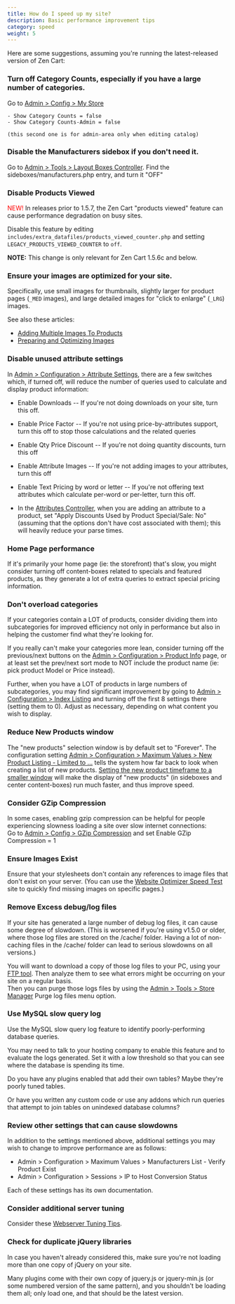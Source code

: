 ```yaml
---
title: How do I speed up my site? 
description: Basic performance improvement tips 
category: speed
weight: 5 
---
```



Here are some suggestions, assuming you're running the latest-released version of Zen Cart:  

### Turn off Category Counts, especially if you have a large number of categories.  
Go to [Admin > Config > My Store](/user/admin_pages/configuration/configuration_mystore/) 

    - Show Category Counts = false  
    - Show Category Counts-Admin = false  

    (this second one is for admin-area only when editing catalog)  

### Disable the Manufacturers sidebox if you don't need it.  
Go to [Admin > Tools > Layout Boxes Controller](/user/admin_pages/tools/layout_boxes_controller/). 
    Find the sideboxes/manufacturers.php entry, and turn it "OFF"  

### Disable Products Viewed 
<font color="red">NEW!</font> 
In releases prior to 1.5.7, the Zen Cart "products viewed" feature can cause performance degradation on 
busy sites.  

Disable this feature by editing ` includes/extra_datafiles/products_viewed_counter.php` and setting `LEGACY_PRODUCTS_VIEWED_COUNTER` to `off`.

**NOTE:** This change is only relevant for Zen Cart 1.5.6c and below. 

### Ensure your images are optimized for your site.  

Specifically, use small images for thumbnails, slightly larger for product pages (`_MED` images), and large detailed images for "click to enlarge" (`_LRG`) images.  

See also these articles: 

- [Adding Multiple Images To Products](/user/images/additional_images/) 
- [Preparing and Optimizing Images](/user/images/images_howto/) 

### Disable unused attribute settings 
In [Admin > Configuration > Attribute Settings](/user/admin_pages/configuration/configuration_attributesettings/), there are a few switches which, if turned off, will reduce the number of queries used to calculate and display product information:  

- Enable Downloads -- If you're not doing downloads on your site, turn this off.  
- Enable Price Factor -- If you're not using price-by-attributes support, turn this off to stop those calculations and the related queries  
- Enable Qty Price Discount -- If you're not doing quantity discounts, turn this off  
- Enable Attribute Images -- If you're not adding images to your attributes, turn this off  
- Enable Text Pricing by word or letter -- If you're not offering text attributes which calculate per-word or per-letter, turn this off.  

- In the [Attributes Controller](/user/admin_pages/catalog/attributes_controller/), when you are adding an attribute to a product, set "Apply Discounts Used by Product Special/Sale: No" (assuming that the options don't have cost associated with them); this will heavily reduce your parse times.  

### Home Page performance 
If it's primarily your home page (ie: the storefront) that's slow, you might consider turning off content-boxes related to specials and featured products, as they generate a lot of extra queries to extract special pricing information.  

### Don't overload categories 
 If your categories contain a LOT of products, consider dividing them into subcategories for improved efficiency not only in performance but also in helping the customer find what they're looking for.  

If you really can't make your categories more lean, consider turning off the previous/next buttons on the [Admin > Configuration > Product Info](/user/admin_pages/configuration/configuration_productinfo/) page, or at least set the prev/next sort mode to NOT include the product name (ie: pick product Model or Price instead).  

Further, when you have a LOT of products in large numbers of subcategories, you may find significant improvement by going to [Admin > Configuration > Index Listing](/user/admin_pages/configuration/configuration_indexlisting/) and turning off the first 8 settings there (setting them to 0). Adjust as necessary, depending on what content you wish to display.  

### Reduce New Products window 
The "new products" selection window is by default set to "Forever". The configuration setting  [Admin > Configuration > Maximum Values > New Product Listing - Limited to ...](/user/admin_pages/configuration/configuration_maximumvalues/) tells the system how far back to look when creating a list of new products. [Setting the new product timeframe to a smaller window](/user/admin/what_is_new/) will make the display of "new products" (in sideboxes and center content-boxes) run much faster, and thus improve speed.  

### Consider GZip Compression
In some cases, enabling gzip compression can be helpful for people experiencing slowness loading a site over slow internet connections:  
Go to [Admin > Config > GZip Compression](/user/admin_pages/configuration/configuration_gzipcompression/) and set Enable GZip Compression = 1  

### Ensure Images Exist 
Ensure that your stylesheets don't contain any references to image files that don't exist on your server. (You can use the [Website Optimizer Speed Test](http://www.websiteoptimization.com/services/analyze/index.html) site to quickly find missing images on specific pages.)  

### Remove Excess debug/log files
If your site has generated a large number of debug log files, it can cause some degree of slowdown. (This is worsened if you're using v1.5.0 or older, where those log files are stored on the /cache/ folder. Having a lot of non-caching files in the /cache/ folder can lead to serious slowdowns on all versions.)  

You will want to download a copy of those log files to your PC, using your [FTP tool](/user/first_steps/useful_tools/#ftp-tools). Then analyze them to see what errors might be occurring on your site on a regular basis.  
Then you can purge those logs files by using the [Admin > Tools > Store Manager](/user/admin_pages/tools/store_manager/) Purge log files menu option.  

### Use MySQL slow query log 
Use the MySQL slow query log feature to identify poorly-performing database queries.  

You may need to talk to your hosting company to enable this feature and to evaluate the logs generated. Set it with a low threshold so that you can see where the database is spending its time.  

Do you have any plugins enabled that add their own tables? Maybe they're poorly tuned tables.  

Or have you written any custom code or use any addons which run queries that attempt to join tables on unindexed database columns?  

### Review other settings that can cause slowdowns 

In addition to the settings mentioned above, additional settings you may wish to change to improve performance are as follows: 

- Admin > Configuration > Maximum Values > Manufacturers List - Verify Product Exist
- Admin > Configuration > Sessions > IP to Host Conversion Status

Each of these settings has its own documentation. 

### Consider additional server tuning
Consider these [Webserver Tuning Tips](/user/speed/webserver_tuning/).

### Check for duplicate jQuery libraries 
In case you haven't already considered this, make sure you're not loading more than one copy of jQuery on your site.  

Many plugins come with their own copy of jquery.js or jquery-min.js (or some numbered version of the same pattern), and you shouldn't be loading them all; only load one, and that should be the latest version. 

